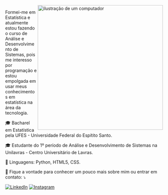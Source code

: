<img src="https://raw.githubusercontent.com/MicaelliMedeiros/micaellimedeiros/master/image/computer-illustration.png" alt="ilustração de um computador" min-width="400px" max-width="400px" width="400px" align="right">

<p align="left"> 
  Formei-me em Estatística e atualmente estou fazendo o curso de Análise e Desenvolvimento de Sistemas, pois me interesso por programação e estou empolgada em usar meus conhecimentos em estatística na área da tecnologia.
</p>

<p align="left">
  🎓 Bacharel em Estatística pela UFES - Universidade Federal do Espítito Santo.
</p>

<p align="left">
  🎓 Estudante do 1º período de Análise e Desenvolvimento de Sistemas na Unilavras - Centro Universitário de Lavras.
</p>

<p align="left">
  🦄 Linguagens: Python, HTML5, CSS.
</p>

<p align="left">
  💌 Fique a vontade para conhecer um pouco mais sobre mim ou entrar em contato: ⤵️
</p>

<p align="left">
  <a href="https://www.linkedin.com/in/regipuppim/" title="LinkedIn">
  <img src="https://img.shields.io/badge/-Linkedin-0e76a8?style=flat-square&logo=Linkedin&logoColor=white&link=LINK-DO-SEU-LINKEDIN" alt="LinkedIn"/></a>
  <a href="https://www.instagram.com/regilane/" title="Instagram">
  <img src="https://img.shields.io/badge/-Instagram-DF0174?style=flat-square&labelColor=DF0174&logo=instagram&logoColor=white&link=LINK-DO-SEU-INSTAGRAM" alt="Instagram"/></a>
</p>

